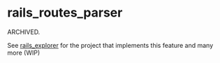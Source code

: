 # rails_routes_parser

ARCHIVED.

See [rails_explorer](https://github.com/KarlHeitmann/rails_explorer) for the project that implements this feature and many more (WIP)
